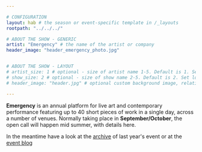 ```yaml
---

# CONFIGURATION
layout: hab # the season or event-specific template in /_layouts
rootpath: "../../../"

# ABOUT THE SHOW - GENERIC
artist: "Emergency" # the name of the artist or company
header_image: "header_emergency_photo.jpg"   


# ABOUT THE SHOW - LAYOUT
# artist_size: 1 # optional - size of artist name 1-5. Default is 1. Set longer names to lower values
# show_size: 2 # optional - size of show name 2-5. Default is 2. Set longer names to lower values
# header_image: "header.jpg" # optional custom background image, relative to current page

---
```


**Emergency** is an annual platform for live art and contemporary performance featuring up to 40 short pieces of work in a single day, across a number of venues. Normally taking place in **September/October**, the open call will happen mid summer, with details here.

In the meantime have a look at the [archive](/archive/2012-emergency) of last year's event or at the [event blog](http://emergencymcr.posterous.com)
